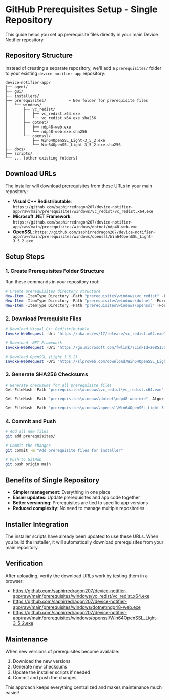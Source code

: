 # GitHub Prerequisites Setup - Single Repository

This guide helps you set up prerequisite files directly in your main Device Notifier repository.

## Repository Structure

Instead of creating a separate repository, we'll add a `prerequisites/` folder to your existing `device-notifier-app` repository:

```
device-notifier-app/
├── agent/
├── gui/
├── installers/
├── prerequisites/          ← New folder for prerequisite files
│   └── windows/
│       ├── vc_redist/
│       │   ├── vc_redist.x64.exe
│       │   └── vc_redist.x64.exe.sha256
│       ├── dotnet/
│       │   ├── ndp48-web.exe
│       │   └── ndp48-web.exe.sha256
│       └── openssl/
│           ├── Win64OpenSSL_Light-3_5_2.exe
│           └── Win64OpenSSL_Light-3_5_2.exe.sha256
├── docs/
├── scripts/
└── ... (other existing folders)
```

## Download URLs

The installer will download prerequisites from these URLs in your main repository:

- **Visual C++ Redistributable**: `https://github.com/saphirredragon207/device-notifier-app/raw/main/prerequisites/windows/vc_redist/vc_redist.x64.exe`
- **Microsoft .NET Framework**: `https://github.com/saphirredragon207/device-notifier-app/raw/main/prerequisites/windows/dotnet/ndp48-web.exe`
- **OpenSSL**: `https://github.com/saphirredragon207/device-notifier-app/raw/main/prerequisites/windows/openssl/Win64OpenSSL_Light-3_5_2.exe`

## Setup Steps

### 1. Create Prerequisites Folder Structure

Run these commands in your repository root:

```powershell
# Create prerequisites directory structure
New-Item -ItemType Directory -Path "prerequisites\windows\vc_redist" -Force
New-Item -ItemType Directory -Path "prerequisites\windows\dotnet" -Force
New-Item -ItemType Directory -Path "prerequisites\windows\openssl" -Force
```

### 2. Download Prerequisite Files

```powershell
# Download Visual C++ Redistributable
Invoke-WebRequest -Uri "https://aka.ms/vs/17/release/vc_redist.x64.exe" -OutFile "prerequisites\windows\vc_redist\vc_redist.x64.exe"

# Download .NET Framework
Invoke-WebRequest -Uri "https://go.microsoft.com/fwlink/?LinkId=2085155" -OutFile "prerequisites\windows\dotnet\ndp48-web.exe"

# Download OpenSSL (Light 3.5.2)
Invoke-WebRequest -Uri "https://slproweb.com/download/Win64OpenSSL_Light-3_5_2.exe" -OutFile "prerequisites\windows\openssl\Win64OpenSSL_Light-3_5_2.exe"
```

### 3. Generate SHA256 Checksums

```powershell
# Generate checksums for all prerequisite files
Get-FileHash -Path "prerequisites\windows\vc_redist\vc_redist.x64.exe" -Algorithm SHA256 | Select-Object -ExpandProperty Hash | Out-File -FilePath "prerequisites\windows\vc_redist\vc_redist.x64.exe.sha256" -Encoding ASCII

Get-FileHash -Path "prerequisites\windows\dotnet\ndp48-web.exe" -Algorithm SHA256 | Select-Object -ExpandProperty Hash | Out-File -FilePath "prerequisites\windows\dotnet\ndp48-web.exe.sha256" -Encoding ASCII

Get-FileHash -Path "prerequisites\windows\openssl\Win64OpenSSL_Light-3_5_2.exe" -Algorithm SHA256 | Select-Object -ExpandProperty Hash | Out-File -FilePath "prerequisites\windows\openssl\Win64OpenSSL_Light-3_5_2.exe.sha256" -Encoding ASCII
```

### 4. Commit and Push

```bash
# Add all new files
git add prerequisites/

# Commit the changes
git commit -m "Add prerequisite files for installer"

# Push to GitHub
git push origin main
```

## Benefits of Single Repository

- **Simpler management**: Everything in one place
- **Easier updates**: Update prerequisites and app code together
- **Better versioning**: Prerequisites are tied to specific app versions
- **Reduced complexity**: No need to manage multiple repositories

## Installer Integration

The installer scripts have already been updated to use these URLs. When you build the installer, it will automatically download prerequisites from your main repository.

## Verification

After uploading, verify the download URLs work by testing them in a browser:
- https://github.com/saphirredragon207/device-notifier-app/raw/main/prerequisites/windows/vc_redist/vc_redist.x64.exe
- https://github.com/saphirredragon207/device-notifier-app/raw/main/prerequisites/windows/dotnet/ndp48-web.exe
- https://github.com/saphirredragon207/device-notifier-app/raw/main/prerequisites/windows/openssl/Win64OpenSSL_Light-3_5_2.exe

## Maintenance

When new versions of prerequisites become available:
1. Download the new versions
2. Generate new checksums
3. Update the installer scripts if needed
4. Commit and push the changes

This approach keeps everything centralized and makes maintenance much easier!
